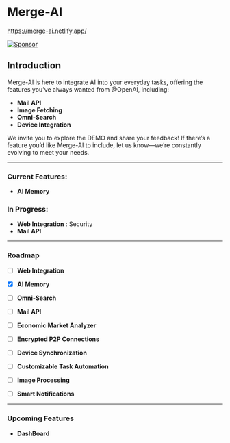 # Merge-AI
https://merge-ai.netlify.app/

[![Sponsor](https://img.shields.io/github/followers/USERNAME?label=Follow&style=social)](https://github.com/sponsors/Blackh-t)

## Introduction

Merge-AI is here to integrate AI into your everyday tasks, offering the features you’ve always wanted from @OpenAI, including:  
- **Mail API**  
- **Image Fetching**  
- **Omni-Search**  
- **Device Integration**  

We invite you to explore the DEMO and share your feedback! If there’s a feature you’d like Merge-AI to include, let us know—we’re constantly evolving to meet your needs.

---
### Current Features:
- **AI Memory**

### In Progress:
- **Web Integration** : Security
- **Mail API**

---
### Roadmap
- [ ] **Web Integration**
- [x] **AI Memory**
- [ ] **Omni-Search**
- [ ] **Mail API**
- [ ] **Economic Market Analyzer**
- [ ] **Encrypted P2P Connections**
- [ ] **Device Synchronization**
- [ ] **Customizable Task Automation**
- [ ] **Image Processing**
- [ ] **Smart Notifications**


---
### Upcoming Features
- **DashBoard**
